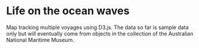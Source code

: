 # Life on the ocean waves

Map tracking multiple voyages using D3.js. The data so far is sample data only but will eventually come from objects in the collection of the Australian National Maritime Museum. 
